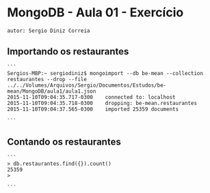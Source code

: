 # MongoDB - Aula 01 - Exercício
	autor: Sergio Diniz Correia

## Importando os restaurantes

    ```
    Sergios-MBP:~ sergiodiniz$ mongoimport --db be-mean --collection restaurantes --drop --file ../../Volumes/Arquivos/Sergio/Documentos/Estudos/be-mean/MongoDB/aula1/aula1.json 
	2015-11-10T09:04:35.717-0300	connected to: localhost
	2015-11-10T09:04:35.718-0300	dropping: be-mean.restaurantes
	2015-11-10T09:04:37.565-0300	imported 25359 documents

    ```

## Contando os restaurantes

    ```
	> db.restaurantes.find({}).count()
	25359
	> 

    ```

